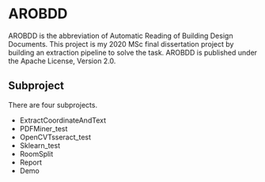 <!---
  Licensed to the Apache Software Foundation (ASF) under one or more
  contributor license agreements.  See the NOTICE file distributed with
  this work for additional information regarding copyright ownership.
  The ASF licenses this file to You under the Apache License, Version 2.0
  (the "License"); you may not use this file except in compliance with
  the License.  You may obtain a copy of the License at

       http://www.apache.org/licenses/LICENSE-2.0

  Unless required by applicable law or agreed to in writing, software
  distributed under the License is distributed on an "AS IS" BASIS,
  WITHOUT WARRANTIES OR CONDITIONS OF ANY KIND, either express or implied.
  See the License for the specific language governing permissions and
  limitations under the License.
--->

AROBDD
===================================================
AROBDD is the abbreviation of Automatic Reading of Building Design Documents. This project is my 2020 MSc final dissertation project by building an extraction pipeline to solve the task. AROBDD is published
under the Apache License, Version 2.0.

Subproject
----------
There are four subprojects.
- ExtractCoordinateAndText
- PDFMiner_test
- OpenCVTsseract_test
- Sklearn_test
- RoomSplit
- Report
- Demo
